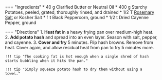 === "Ingredients"
    * 40 g Clarified Butter or Neutral Oil
    * 400 g Starchy Potatoes, peeled, grated, thoroughly rinsed, and drained
    * 1/2 T [Rosemary Salt](../../seasonings/salt-blends/rosemary-salt.md) or Kosher Salt
    * 1 t Black Peppercorn, ground
    * 1/2 t Dried Cayenne Pepper, ground

=== "Directions"
    1. **Heat fat** in a heavy frying pan over medium-high heat.
    2. **Add potato hash** and spread into an even layer. Season with salt, pepper, and cayenne.
    3. **Cover and fry** 5 minutes. Flip hash browns. Remove from heat. Cover again, and allow residual heat from pan to fry 5 minutes more.

    !!! tip "The cooking fat is hot enough when a single shred of hash starts bubbling when it hits the pan."

    !!! tip "Simply squeeze potato hash to dry them without using a towel."

[^cowboy]:
    Rollins, Kent. ["The Tricks to Crispy Hash Browns."](https://www.youtube.com/watch?v=ttK2YP_ayYI) _YouTube: Cowboy Kent Rollins._ 29 August 2017.
